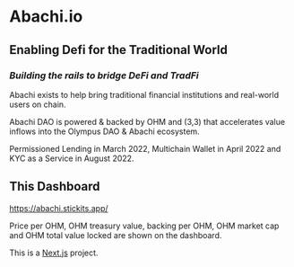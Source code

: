 # Abachi.io

## Enabling Defi for the Traditional World

### *Building the rails to bridge DeFi and TradFi*

Abachi exists to help bring traditional financial institutions and real-world users on chain. 

Abachi DAO is powered & backed by OHM and (3,3) that accelerates value inflows into the Olympus DAO & Abachi ecosystem.

Permissioned Lending in March 2022, Multichain Wallet in April 2022 and KYC as a Service in August 2022.

## This Dashboard

https://abachi.stickits.app/

Price per OHM, OHM treasury value, backing per OHM, OHM market cap and OHM total value locked are shown on the dashboard.

This is a [Next.js](https://nextjs.org/) project.
